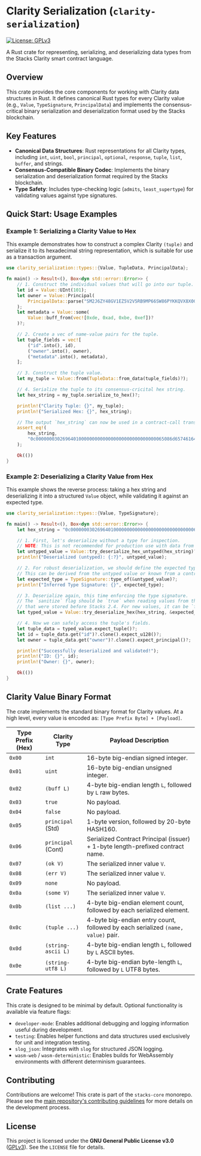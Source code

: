 # Clarity Serialization (`clarity-serialization`)

[![License: GPLv3](https://img.shields.io/badge/License-GPLv3-blue.svg)](https://www.gnu.org/licenses/gpl-3.0)

A Rust crate for representing, serializing, and deserializing data types from the Stacks Clarity smart contract language.

## Overview

This crate provides the core components for working with Clarity data structures in Rust. It defines canonical Rust types for every Clarity value (e.g., `Value`, `TypeSignature`, `PrincipalData`) and implements the consensus-critical binary serialization and deserialization format used by the Stacks blockchain.

## Key Features

*   **Canonical Data Structures**: Rust representations for all Clarity types, including `int`, `uint`, `bool`, `principal`, `optional`, `response`, `tuple`, `list`, `buffer`, and strings.
*   **Consensus-Compatible Binary Codec**: Implements the binary serialization and deserialization format required by the Stacks blockchain.
*   **Type Safety**: Includes type-checking logic (`admits`, `least_supertype`) for validating values against type signatures.

## Quick Start: Usage Examples

### Example 1: Serializing a Clarity Value to Hex

This example demonstrates how to construct a complex Clarity `(tuple)` and serialize it to its hexadecimal string representation, which is suitable for use as a transaction argument.

```rust
use clarity_serialization::types::{Value, TupleData, PrincipalData};

fn main() -> Result<(), Box<dyn std::error::Error>> {
    // 1. Construct the individual values that will go into our tuple.
    let id = Value::UInt(101);
    let owner = Value::Principal(
        PrincipalData::parse("SM2J6ZY48GV1EZ5V2V5RB9MP66SW86PYKKQVX8X0G")?
    );
    let metadata = Value::some(
        Value::buff_from(vec![0xde, 0xad, 0xbe, 0xef])?
    )?;

    // 2. Create a vec of name-value pairs for the tuple.
    let tuple_fields = vec![
        ("id".into(), id),
        ("owner".into(), owner),
        ("metadata".into(), metadata),
    ];

    // 3. Construct the tuple value.
    let my_tuple = Value::from(TupleData::from_data(tuple_fields)?);

    // 4. Serialize the tuple to its consensus-cricital hex string.
    let hex_string = my_tuple.serialize_to_hex()?;

    println!("Clarity Tuple: {}", my_tuple);
    println!("Serialized Hex: {}", hex_string);

    // The output `hex_string` can now be used in a contract-call transaction.
    assert_eq!(
        hex_string,
        "0c000000030269640100000000000000000000000000000065086d657461646174610a0200000004deadbeef056f776e65720514a46ff88886c2ef9762d970b4d2c63678835bd39d"
    );

    Ok(())
}
```

### Example 2: Deserializing a Clarity Value from Hex

This example shows the reverse process: taking a hex string and deserializing it into a structured `Value` object, while validating it against an expected type.

```rust
use clarity_serialization::types::{Value, TypeSignature};

fn main() -> Result<(), Box<dyn std::error::Error>> {
    let hex_string = "0c000000030269640100000000000000000000000000000065086d657461646174610a0200000004deadbeef056f776e65720514a46ff88886c2ef9762d970b4d2c63678835bd39d";

    // 1. First, let's deserialize without a type for inspection.
    // NOTE: This is not recommended for production use with data from untrusted sources.
    let untyped_value = Value::try_deserialize_hex_untyped(hex_string)?;
    println!("Deserialized (untyped): {:?}", untyped_value);

    // 2. For robust deserialization, we should define the expected type.
    // This can be derived from the untyped value or known from a contract's interface.
    let expected_type = TypeSignature::type_of(&untyped_value)?;
    println!("Inferred Type Signature: {}", expected_type);

    // 3. Deserialize again, this time enforcing the type signature.
    // The `sanitize` flag should be `true` when reading values from the DB
    // that were stored before Stacks 2.4. For new values, it can be `false`.
    let typed_value = Value::try_deserialize_hex(hex_string, &expected_type, false)?;

    // 4. Now we can safely access the tuple's fields.
    let tuple_data = typed_value.expect_tuple()?;
    let id = tuple_data.get("id")?.clone().expect_u128()?;
    let owner = tuple_data.get("owner")?.clone().expect_principal()?;

    println!("Successfully deserialized and validated!");
    println!("ID: {}", id);
    println!("Owner: {}", owner);

    Ok(())
}
```

## Clarity Value Binary Format

The crate implements the standard binary format for Clarity values. At a high level, every value is encoded as: `[Type Prefix Byte] + [Payload]`.

| Type Prefix (Hex) | Clarity Type      | Payload Description                                                              |
| ----------------- | ----------------- | -------------------------------------------------------------------------------- |
| `0x00`            | `int`             | 16-byte big-endian signed integer.                                               |
| `0x01`            | `uint`            | 16-byte big-endian unsigned integer.                                             |
| `0x02`            | `(buff L)`        | 4-byte big-endian length `L`, followed by `L` raw bytes.                         |
| `0x03`            | `true`            | No payload.                                                                      |
| `0x04`            | `false`           | No payload.                                                                      |
| `0x05`            | `principal` (Std) | 1-byte version, followed by 20-byte HASH160.                                     |
| `0x06`            | `principal` (Cont)| Serialized Contract Principal (issuer) + 1-byte length-prefixed contract name.   |
| `0x07`            | `(ok V)`          | The serialized inner value `V`.                                                  |
| `0x08`            | `(err V)`         | The serialized inner value `V`.                                                  |
| `0x09`            | `none`            | No payload.                                                                      |
| `0x0a`            | `(some V)`        | The serialized inner value `V`.                                                  |
| `0x0b`            | `(list ...)`      | 4-byte big-endian element count, followed by each serialized element.            |
| `0x0c`            | `(tuple ...)`     | 4-byte big-endian entry count, followed by each serialized `(name, value)` pair. |
| `0x0d`            | `(string-ascii L)`| 4-byte big-endian length `L`, followed by `L` ASCII bytes.                       |
| `0x0e`            | `(string-utf8 L)` | 4-byte big-endian byte-length `L`, followed by `L` UTF8 bytes.                   |

## Crate Features

This crate is designed to be minimal by default. Optional functionality is available via feature flags:

*   `developer-mode`: Enables additional debugging and logging information useful during development.
*   `testing`: Enables helper functions and data structures used exclusively for unit and integration testing.
*   `slog_json`: Integrates with `slog` for structured JSON logging.
*   `wasm-web` / `wasm-deterministic`: Enables builds for WebAssembly environments with different determinism guarantees.

## Contributing

Contributions are welcome! This crate is part of the `stacks-core` monorepo. Please see the [main repository's contributing guidelines](https://github.com/stacks-network/stacks-core/blob/master/CONTRIBUTING.md) for more details on the development process.

## License

This project is licensed under the **GNU General Public License v3.0** ([GPLv3](https://www.gnu.org/licenses/gpl-3.0.en.html)). See the `LICENSE` file for details.
